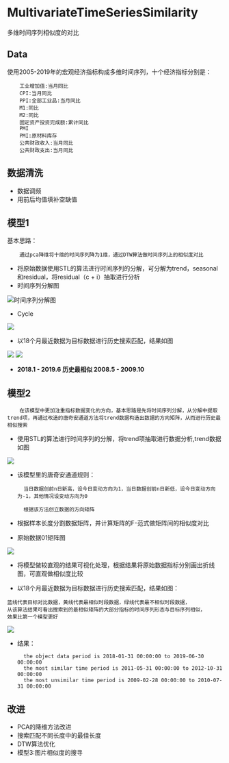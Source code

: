 # MultivariateTimeSeriesSimilarity

多维时间序列相似度的对比

## Data
使用2005-2019年的宏观经济指标构成多维时间序列，十个经济指标分别是：
		
		工业增加值:当月同比
		CPI:当月同比
		PPI:全部工业品:当月同比
		M1:同比
		M2:同比
		固定资产投资完成额:累计同比
		PMI
		PMI:原材料库存
		公共财政收入:当月同比
		公共财政支出:当月同比


## 数据清洗

- 数据调频
- 用前后均值填补空缺值


## 模型1
基本思路：
		
		通过pca降维将十维的时间序列降为1维，通过DTW算法做时间序列上的相似度对比


- 将原始数据使用STL的算法进行时间序列的分解，可分解为trend，seasonal和residual，将residual（c + i）抽取进行分析
- 时间序列分解图

![时间序列分解图](./pic/时间序列分解图.png)

- Cycle

![](./pic/C+I.png)

- 以18个月最近数据为目标数据进行历史搜索匹配，结果如图

![](./pic/18.png)
![](./pic/18data.png)

+ **2018.1 - 2019.6 历史最相似 2008.5 - 2009.10**



## 模型2

		在该模型中更加注重指标数据变化的方向，基本思路是先将时间序列分解，从分解中提取trend项，再通过改造的唐奇安通道方法将trend数据构造出数据的方向矩阵，从而进行历史最相似搜索

- 使用STL的算法进行时间序列的分解，将trend项抽取进行数据分析,trend数据如图

![](./pic/trend.png)

- 该模型里的唐奇安通道规则：

		当日数据创前n日新高，设今日变动方向为1，当日数据创前n日新低，设今日变动方向为-1，其他情况设变动方向为0

		根据该方法创立数据的方向矩阵
		
- 根据样本长度分割数据矩阵，并计算矩阵的F-范式做矩阵间的相似度对比
- 原始数据01矩阵图

![](./pic/原始数据01矩阵.png)

- 将模型做较直观的结果可视化处理，根据结果将原始数据指标分别画出折线图，可直观做相似度比较

- 以18个月最近数据为目标数据进行历史搜索匹配，结果如图：

```
蓝线代表目标对比数据，黄线代表最相似时段数据，绿线代表最不相似时段数据，
从该算法结果可看出搜索到的最相似矩阵的大部分指标的时间序列形态与目标序列相似，
效果比第一个模型更好
```

![](./pic/result.png)


- 结果： 

		the object data period is 2018-01-31 00:00:00 to 2019-06-30 00:00:00
		the most similar time period is 2011-05-31 00:00:00 to 2012-10-31 00:00:00
		the most unsimilar time period is 2009-02-28 00:00:00 to 2010-07-31 00:00:00
		
## 改进
- PCA的降维方法改进
- 搜索匹配不同长度中的最佳长度
- DTW算法优化
- 模型3:图片相似度的搜寻
		


